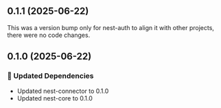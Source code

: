 ## 0.1.1 (2025-06-22)

This was a version bump only for nest-auth to align it with other projects, there were no code changes.

## 0.1.0 (2025-06-22)

### 🧱 Updated Dependencies

- Updated nest-connector to 0.1.0
- Updated nest-core to 0.1.0